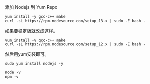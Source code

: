 添加 Nodejs 到 Yum Repo

```
yum install -y gcc-c++ make
curl -sL https://rpm.nodesource.com/setup_13.x | sudo -E bash -
```

如果要稳定版就改成这样。

```
yum install -y gcc-c++ make
curl -sL https://rpm.nodesource.com/setup_12.x | sudo -E bash -
```

然后用yum安装即可。

```
sudo yum install nodejs -y

node -v
npm -v
```

